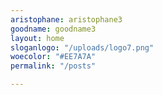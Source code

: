 ```yaml
---
aristophane: aristophane3
goodname: goodname3
layout: home
sloganlogo: "/uploads/logo7.png"
woecolor: "#EE7A7A"
permalink: "/posts"

---
```

